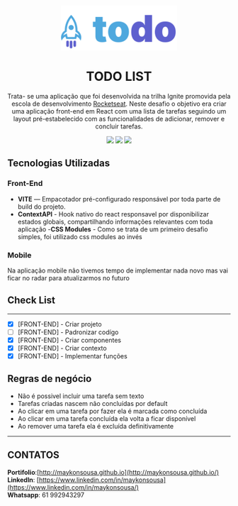 <div align="center">
  <img src="./src/assets/logo.svg" height="100px" alt="Next Controll"/>
</div>

<div align="center">

  # TODO LIST
  Trata- se uma aplicação que foi desenvolvida na trilha Ignite promovida pela escola de desenvolvimento [Rocketseat](https://www.rocketseat.com.br/). Neste desafio o objetivo era criar uma aplicação front-end em React com uma lista de tarefas seguindo um layout pré-estabelecido com as funcionalidades de adicionar, remover e concluir tarefas.

  



  ![](https://img.shields.io/badge/autor-Maykon%20Sousa-brightgreen)
  ![](https://img.shields.io/badge/Language-Typescript-brightgreen)
  ![](https://img.shields.io/badge/Front--End-ReactJS-brightgreen)
  
  
</div> 

## Tecnologias Utilizadas

### Front-End

- **VITE** — Empacotador pré-configurado responsável por toda parte de build do projeto.  
- **ContextAPI** - Hook nativo do react responsavel por disponibilizar estados globais, compartilhando informações relevantes com toda aplicação
-**CSS Modules** - Como se trata de um primeiro desafio simples, foi utilizado css modules ao invés

### Mobile

Na aplicação mobile não tivemos tempo de implementar nada novo mas vai ficar no radar para atualizarmos no futuro

## Check List

***

- [x] [FRONT-END] - Criar projeto
- [ ] [FRONT-END] - Padronizar codígo
- [x] [FRONT-END] - Criar componentes
- [x] [FRONT-END] - Criar contexto
- [x] [FRONT-END] - Implementar funções

## Regras de negócio

- Não é possivel incluir uma tarefa sem texto
- Tarefas criadas nascem não concluídas por default
- Ao clicar em uma  tarefa por fazer ela é marcada como concluída
- Ao clicar em uma tarefa concluída ela volta a ficar disponível
- Ao remover uma tarefa ela é excluída definitivamente

***


## CONTATOS

**Portifolio**:[http://maykonsousa.github.io](http://maykonsousa.github.io/)  
**LinkedIn**: [https://www.linkedin.com/in/maykonsousa](https://www.linkedin.com/in/maykonsousa/)  
**Whatsapp**: 61 992943297